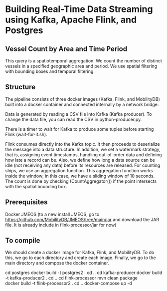 # Building Real-Time Data Streaming using Kafka, Apache Flink, and Postgres

## Vessel Count by Area and Time Period
This query is a spatiotemporal aggregation. We count the number of distinct vessels in a specified geographic area and period. We use spatial filtering with bounding boxes and temporal filtering.

## Structure
The pipeline consists of three docker images (Kafka, Flink, and MobilityDB) built into a docker container and connected internally by a network bridge.

Data is generated by reading a CSV file into Kafka (Kafka producer). To change the data file, you can read the CSV in python-producer.py.

There is a timer to wait for Kafka to produce some tuples before starting Flink (wait-for-it.sh).  

Flink consumes directly into the Kafka topic. It then proceeds to deserialize the message into a data structure. In addition, we set a watermark strategy, that is, assigning event timestamps, handling out-of-order data and defining how late a record can be. Also, we define how long a data source can be idle (not receiving any data) before its resources are released. For counting ships, we use an aggregation function. This aggregation function works inside the window; in this case, we have a sliding window of 10 seconds. The count is done by checking (CountAggregator()) if the point intersects with the spatial bounding box. 

## Prerequisites
Docker
JMEOS (to a new install JMEOS, go to https://github.com/MobilityDB/JMEOS/tree/main/jar  and download the JAR file. It is already include in flink-processor/jar for now)

## To compile
We should create a docker image for Kafka, Flink, and MobilityDB. To do this, we go to each directory and create each image. Finally, we go to the main directory and compose the docker container.

cd postgres
docker build -t postgres2 .
cd ..
cd kafka-producer
docker build -t kafka-producer2 .
cd ..
cd flink-processor
mvn clean package  
docker build -t flink-processor2 .
cd ..
docker-compose up -d 